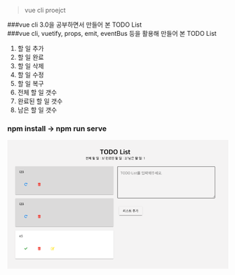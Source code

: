 > vue cli proejct

###vue cli 3.0을 공부하면서 만들어 본 TODO List  
###vue cli, vuetify, props, emit, eventBus 등을 활용해 만들어 본 TODO List  

1. 할 일 추가
2. 할 일 완료
3. 할 일 삭제
4. 할 일 수정
5. 할 일 복구
6. 전체 할 일 갯수
7. 완료된 할 일 갯수
8. 남은 할 일 갯수

### npm install -> npm run serve

![todoList](./example_img.png)